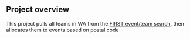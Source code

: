 ## Project overview

This project pulls all teams in WA from the [FIRST event/team search](https://www.firstinspires.org/team-event-search), then allocates them to events based on postal code
